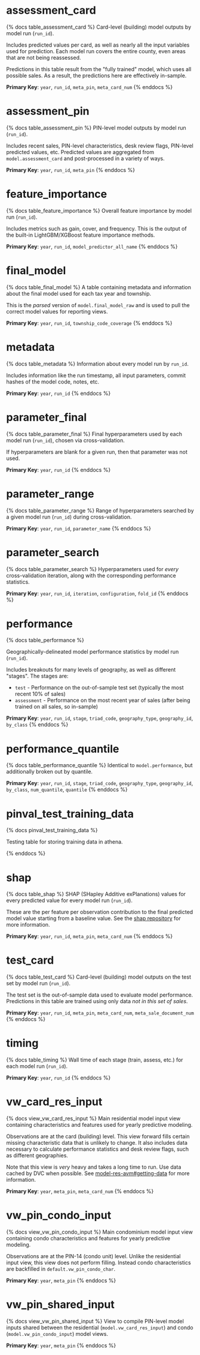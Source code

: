# assessment_card

{% docs table_assessment_card %}
Card-level (building) model outputs by model run (`run_id`).

Includes predicted values per card, as well as nearly all the input
variables used for prediction. Each model run covers the entire county,
even areas that are not being reassessed.

Predictions in this table result from the "fully trained" model, which uses
all possible sales. As a result, the predictions here are effectively
in-sample.

**Primary Key**: `year`, `run_id`, `meta_pin`, `meta_card_num`
{% enddocs %}

# assessment_pin

{% docs table_assessment_pin %}
PIN-level model outputs by model run (`run_id`).

Includes recent sales, PIN-level characteristics, desk review flags,
PIN-level predicted values, etc. Predicted values are aggregated from
`model.assessment_card` and post-processed in a variety of ways.

**Primary Key**: `year`, `run_id`, `meta_pin`
{% enddocs %}

# feature_importance

{% docs table_feature_importance %}
Overall feature importance by model run (`run_id`).

Includes metrics such as gain, cover, and frequency. This is the output
of the built-in LightGBM/XGBoost feature importance methods.

**Primary Key**: `year`, `run_id`, `model_predictor_all_name`
{% enddocs %}

# final_model

{% docs table_final_model %}
A table containing metadata and information about the final model used for
each tax year and township.

This is the _parsed_ version of `model.final_model_raw` and is used to pull
the correct model values for reporting views.

**Primary Key**: `year`, `run_id`, `township_code_coverage`
{% enddocs %}

# metadata

{% docs table_metadata %}
Information about every model run by `run_id`.

Includes information like the run timestamp, all input parameters, commit
hashes of the model code, notes, etc.

**Primary Key**: `year`, `run_id`
{% enddocs %}

# parameter_final

{% docs table_parameter_final %}
Final hyperparameters used by each model run (`run_id`), chosen via
cross-validation.

If hyperparameters are blank for a given run, then that parameter was not used.

**Primary Key**: `year`, `run_id`
{% enddocs %}

# parameter_range

{% docs table_parameter_range %}
Range of hyperparameters searched by a given model run (`run_id`)
during cross-validation.

**Primary Key**: `year`, `run_id`, `parameter_name`
{% enddocs %}

# parameter_search

{% docs table_parameter_search %}
Hyperparameters used for _every_ cross-validation iteration, along with
the corresponding performance statistics.

**Primary Key**: `year`, `run_id`, `iteration`, `configuration`, `fold_id`
{% enddocs %}

# performance

{% docs table_performance %}

Geographically-delineated model performance statistics by model run (`run_id`).

Includes breakouts for many levels of geography, as well as different "stages".
The stages are:

- `test` - Performance on the out-of-sample test set (typically the
  most recent 10% of sales)
- `assessment` - Performance on the most recent year of sales (after being
  trained on all sales, so in-sample)

**Primary Key**: `year`, `run_id`, `stage`, `triad_code`, `geography_type`,
`geography_id`, `by_class`
{% enddocs %}

# performance_quantile

{% docs table_performance_quantile %}
Identical to `model.performance`, but additionally broken out by quantile.

**Primary Key**: `year`, `run_id`, `stage`, `triad_code`, `geography_type`,
`geography_id`, `by_class`, `num_quantile`, `quantile`
{% enddocs %}

# pinval_test_training_data

{% docs pinval_test_training_data %}

Testing table for storing training data in athena.

{% enddocs %}

# shap

{% docs table_shap %}
SHAP (SHapley Additive exPlanations) values for every predicted value
for every model run (`run_id`).

These are the per feature per observation contribution to the final predicted
model value starting from a baseline value. See the
[shap repository](https://github.com/shap/shap) for more information.

**Primary Key**: `year`, `run_id`, `meta_pin`, `meta_card_num`
{% enddocs %}

# test_card

{% docs table_test_card %}
Card-level (building) model outputs on the test set by model run (`run_id`).

The test set is the out-of-sample data used to evaluate model performance.
Predictions in this table are trained using only data _not in this set
of sales_.

**Primary Key**: `year`, `run_id`, `meta_pin`, `meta_card_num`, `meta_sale_document_num`
{% enddocs %}

# timing

{% docs table_timing %}
Wall time of each stage (train, assess, etc.) for each model run (`run_id`).

**Primary Key**: `year`, `run_id`
{% enddocs %}

# vw_card_res_input

{% docs view_vw_card_res_input %}
Main residential model input view containing characteristics and features
used for yearly predictive modeling.

Observations are at the card (building) level. This view forward fills certain
missing characteristic data that is unlikely to change. It also includes
data necessary to calculate performance statistics and desk review flags,
such as different geographies.

Note that this view is _very_ heavy and takes a long time to run. Use
data cached by DVC when possible. See
[model-res-avm#getting-data](https://github.com/ccao-data/model-res-avm#getting-data)
for more information.

**Primary Key**: `year`, `meta_pin`, `meta_card_num`
{% enddocs %}

# vw_pin_condo_input

{% docs view_vw_pin_condo_input %}
Main condominium model input view containing condo characteristics and
features for yearly predictive modeling.

Observations are at the PIN-14 (condo unit) level. Unlike the residential
input view, this view does not perform filling. Instead condo characteristics
are backfilled in `default.vw_pin_condo_char`.

**Primary Key**: `year`, `meta_pin`
{% enddocs %}

# vw_pin_shared_input

{% docs view_vw_pin_shared_input %}
View to compile PIN-level model inputs shared between the residential
(`model.vw_card_res_input`) and condo (`model.vw_pin_condo_input`) model views.

**Primary Key**: `year`, `meta_pin`
{% enddocs %}
